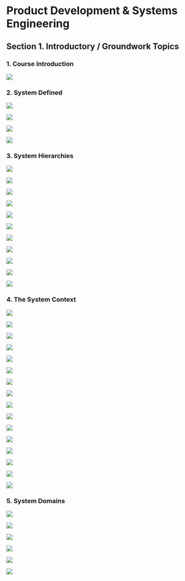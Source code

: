 # Product Development & Systems Engineering

## Section 1. Introductory / Groundwork Topics

### 1. Course Introduction
![](intro.png)

### 2. System Defined

![](system_defined.png)

![](integrated.png)

![](elements.png)

![](definitions.png)

### 3. System Hierarchies

![](systems_subsystems.png)

![](subsystems_components.png)

![](components_subcomponents.png)

![](hierarchy.png)

![](uml_diagram.png)

![](automobile_hierarchy.png)

![](context_dependent.png)

![](power_subsystem_hierarchy.png)

![](domain_specific.png)

![](how_far_to_decompose.png)

![](hierarchies_are_result.png)

### 4. The System Context

![](external_view.png)

![](system_environment.png)

![](external_entities.png)

![](jet_fighter_example.png)

![](system_boundaries.png)

![](system_boundaries_jetfighter.png)

![](in_or_out.png)

![](user_fit.png)

![](context_diagram.png)

![](context_diagram_jetfighter.png)

![](context_diagram_format_2.png)

![](internal_block_diagram.png)

![](ports.png)

![](vehicle_engine_context.png)

![](how_to_build_context_diagram.png)

![](final_points.png)

### 5. System Domains

![](systems_eng_knowledge_breadth.png)

![](compartmentalizing.png)

![](requirement_mission_function_entity.png)

![](requirements.png)

![](requirements_example_nasa.png)

![](system_operations.png)
